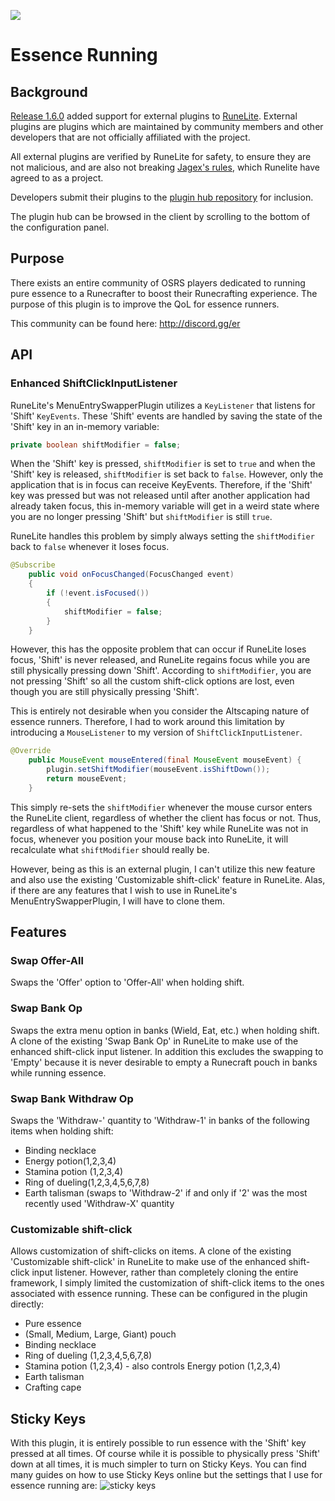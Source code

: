 ![](https://i.imgur.com/W01NA9z.png)
# Essence Running

## Background
[Release 1.6.0](https://runelite.net/blog/show/2019-12-19-1.6.0-Release) added support for external plugins to [RuneLite](https://runelite.net/). External plugins are plugins which are maintained by community members and other developers that are not officially affiliated with the project.

All external plugins are verified by RuneLite for safety, to ensure they are not malicious, and are also not breaking [Jagex's rules](https://secure.runescape.com/m=news/another-message-about-unofficial-clients?oldschool=1), which Runelite have agreed to as a project.

Developers submit their plugins to the [plugin hub repository](https://github.com/runelite/plugin-hub) for inclusion.

The plugin hub can be browsed in the client by scrolling to the bottom of the configuration panel.

## Purpose
There exists an entire community of OSRS players dedicated to running pure essence to a Runecrafter to boost their Runecrafting experience. The purpose of this plugin is to improve the QoL for essence runners.

This community can be found here: http://discord.gg/er

## API
### Enhanced ShiftClickInputListener
RuneLite's MenuEntrySwapperPlugin utilizes a `KeyListener` that listens for 'Shift' `KeyEvents`. These 'Shift' events are handled by saving the state of the 'Shift' key in an in-memory variable:
```java
private boolean shiftModifier = false;
```
When the 'Shift' key is pressed, `shiftModifier` is set to `true` and when the 'Shift' key is released, `shiftModifier` is set back to `false`. However, only the application that is in focus can receive KeyEvents. Therefore, if the 'Shift' key was pressed but was not released until after another application had already taken focus, this in-memory variable will get in a weird state where you are no longer pressing 'Shift' but `shiftModifier` is still `true`.

RuneLite handles this problem by simply always setting the `shiftModifier` back to `false` whenever it loses focus.
```java
@Subscribe
	public void onFocusChanged(FocusChanged event)
	{
		if (!event.isFocused())
		{
			shiftModifier = false;
		}
	}
```
However, this has the opposite problem that can occur if RuneLite loses focus, 'Shift' is never released, and RuneLite regains focus while you are still physically pressing down 'Shift'. According to `shiftModifier`, you are not pressing 'Shift' so all the custom shift-click options are lost, even though you are still physically pressing 'Shift'.

This is entirely not desirable when you consider the Altscaping nature of essence runners. Therefore, I had to work around this limitation by introducing a `MouseListener` to my version of `ShiftClickInputListener`.
```java
@Override
    public MouseEvent mouseEntered(final MouseEvent mouseEvent) {
        plugin.setShiftModifier(mouseEvent.isShiftDown());
        return mouseEvent;
    }
```
This simply re-sets the `shiftModifier` whenever the mouse cursor enters the RuneLite client, regardless of whether the client has focus or not. Thus, regardless of what happened to the 'Shift' key while RuneLite was not in focus, whenever you position your mouse back into RuneLite, it will recalculate what `shiftModifier` should really be.

However, being as this is an external plugin, I can't utilize this new feature and also use the existing 'Customizable shift-click' feature in RuneLite. Alas, if there are any features that I wish to use in RuneLite's MenuEntrySwapperPlugin, I will have to clone them.

## Features
### Swap Offer-All
Swaps the 'Offer' option to 'Offer-All' when holding shift.

### Swap Bank Op
Swaps the extra menu option in banks (Wield, Eat, etc.) when holding shift. A clone of the existing 'Swap Bank Op' in RuneLite to make use of the enhanced shift-click input listener. In addition this excludes the swapping to 'Empty' because it is never desirable to empty a Runecraft pouch in banks while running essence.

### Swap Bank Withdraw Op
Swaps the 'Withdraw-' quantity to 'Withdraw-1' in banks of the following items when holding shift:
* Binding necklace
* Energy potion(1,2,3,4)
* Stamina potion (1,2,3,4)
* Ring of dueling(1,2,3,4,5,6,7,8)
* Earth talisman (swaps to 'Withdraw-2' if and only if '2' was the most recently used 'Withdraw-X' quantity

### Customizable shift-click
Allows customization of shift-clicks on items. A clone of the existing 'Customizable shift-click' in RuneLite to make use of the enhanced shift-click input listener. However, rather than completely cloning the entire framework, I simply limited the customization of shift-click items to the ones associated with essence running. These can be configured in the plugin directly:
* Pure essence
* (Small, Medium, Large, Giant) pouch
* Binding necklace
* Ring of dueling (1,2,3,4,5,6,7,8)
* Stamina potion (1,2,3,4) - also controls Energy potion (1,2,3,4)
* Earth talisman
* Crafting cape

## Sticky Keys
With this plugin, it is entirely possible to run essence with the 'Shift' key pressed at all times. Of course while it is possible to physically press 'Shift' down at all times, it is much simpler to turn on Sticky Keys. You can find many guides on how to use Sticky Keys online but the settings that I use for essence running are:
![sticky keys](https://i.imgur.com/G7rKqj0.png)
